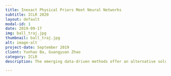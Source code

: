 ```yaml
---
title: Inexact Physical Priors Meet Neural Networks
subtitle: ICLR 2020
layout: default
modal-id: 1
date: 2019-09-17
img: ball_traj.jpg
thumbnail: ball_traj.jpg
alt: image-alt
project-date: September 2019
client: Yunhao Ba, Guangyuan Zhao
category: ICLR
description: The emerging data-driven methods offer an alternative solution to the conventional physical reasoning by learning from high-fidelity training data. However, these methods usually lack interpretiability and require massive amounts of data in general. Hence, different approaches to incorporating prior knowledge within data-driven frameworks have been proposed to make use of both data and physics. While these approaches are successful, we demonstrate that their network architecture matters- most of the physics-based learning architectures are task specific, and can not adapt to diverse physical circumstances easily. As such, we propose the physics-based neural architecture search (PhysicsNAS) that is generalizable to all physical environments. PhysicsNAS learns both the network architectures and the associated weights with physics-inspired candidate modules, and opens the new avenue for physics-based learning. It is an important step towards flexible formulations of physics-based learning architectures for specific goals.

---
```

